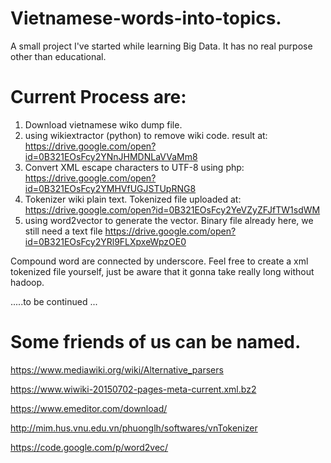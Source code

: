 # Vietnamese-words-into-topics.
A small project I've started while learning Big Data. It has no real purpose other than educational.

# Current Process are: 
1. Download vietnamese wiko dump file.
2. using wikiextractor (python) to remove wiki code. result at:
https://drive.google.com/open?id=0B321EOsFcy2YNnJHMDNLaVVaMm8
3. Convert XML escape characters to UTF-8 using php:
https://drive.google.com/open?id=0B321EOsFcy2YMHVfUGJSTUpRNG8
4. Tokenizer wiki plain text. Tokenized file uploaded at:
https://drive.google.com/open?id=0B321EOsFcy2YeVZyZFJfTW1sdWM 
5. using word2vector to generate the vector. Binary file already here, we still need a text file
https://drive.google.com/open?id=0B321EOsFcy2YRl9FLXpxeWpzOE0

Compound word are connected by underscore. 
Feel free to create a xml tokenized file yourself, just be aware that it gonna take really long without hadoop.

 .....to be continued ... 
# Some friends of us can be named.
https://www.mediawiki.org/wiki/Alternative_parsers

https://www.wiwiki-20150702-pages-meta-current.xml.bz2 

https://www.emeditor.com/download/

http://mim.hus.vnu.edu.vn/phuonglh/softwares/vnTokenizer

https://code.google.com/p/word2vec/
